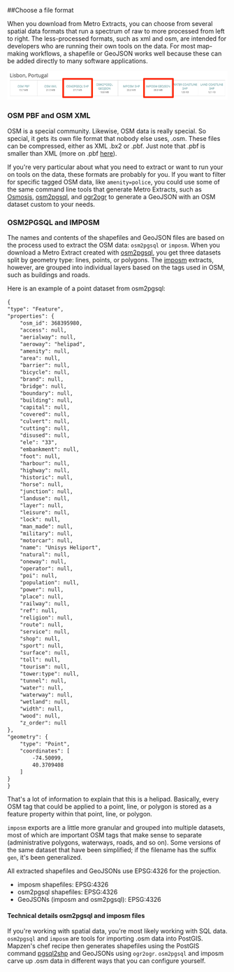 ##Choose a file format

When you download from Metro Extracts, you can choose from several spatial data formats that run a spectrum of raw to more processed from left to right. The less-processed formats, such as xml and osm, are intended for developers who are running their own tools on the data. For most map-making workflows, a shapefile or GeoJSON works well because these can be added directly to many software applications.

![Available files for Lisbon, Portugal](./images/lisbon_download_formats.png)

### OSM PBF and OSM XML

OSM is a special community. Likewise, OSM data is really special. So special, it gets its own file format that nobody else uses, .osm. These files can be compressed, either as XML .bx2 or .pbf. Just note that .pbf is smaller than XML (more on .pbf [here](http://wiki.openstreetmap.org/wiki/ProtocolBufBinary)).

If you're very particular about what you need to extract or want to run your on tools on the data, these formats are probably for you. If you want to filter for specific tagged OSM data, like `amenity=police`, you could use some of the same command line tools that generate Metro Extracts, such as [Osmosis](http://wiki.openstreetmap.org/wiki/Osmosis), [osm2pgsql](https://github.com/openstreetmap/osm2pgsql), and [ogr2ogr](http://www.gdal.org/ogr2ogr.html) to generate a GeoJSON with an OSM dataset custom to your needs.

### OSM2PGSQL and IMPOSM

The names and contents of the shapefiles and GeoJSON files are based on the process used to extract the OSM data: `osm2pgsql` or `imposm`. When you download a Metro Extract created with [osm2pgsql](http://wiki.openstreetmap.org/wiki/Osm2pgsql), you get three datasets split by geometry type: lines, points, or polygons. The [imposm](http://imposm.org/) extracts, however, are grouped into individual layers based on the tags used in OSM, such as buildings and roads.

Here is an example of a point dataset from osm2pgsql:

	{
    "type": "Feature",
    "properties": {
        "osm_id": 368395980,
        "access": null,
        "aerialway": null,
        "aeroway": "helipad",
        "amenity": null,
        "area": null,
        "barrier": null,
        "bicycle": null,
        "brand": null,
        "bridge": null,
        "boundary": null,
        "building": null,
        "capital": null,
        "covered": null,
        "culvert": null,
        "cutting": null,
        "disused": null,
        "ele": "33",
        "embankment": null,
        "foot": null,
        "harbour": null,
        "highway": null,
        "historic": null,
        "horse": null,
        "junction": null,
        "landuse": null,
        "layer": null,
        "leisure": null,
        "lock": null,
        "man_made": null,
        "military": null,
        "motorcar": null,
        "name": "Unisys Heliport",
        "natural": null,
        "oneway": null,
        "operator": null,
        "poi": null,
        "population": null,
        "power": null,
        "place": null,
        "railway": null,
        "ref": null,
        "religion": null,
        "route": null,
        "service": null,
        "shop": null,
        "sport": null,
        "surface": null,
        "toll": null,
        "tourism": null,
        "tower:type": null,
        "tunnel": null,
        "water": null,
        "waterway": null,
        "wetland": null,
        "width": null,
        "wood": null,
        "z_order": null
    },
    "geometry": {
        "type": "Point",
        "coordinates": [
            -74.50099,
            40.3709408
        ]
    }
    }

That's a lot of information to explain that this is a helipad. Basically, every OSM tag that could be applied to a point, line, or polygon is stored as a feature property within that point, line, or polygon.

`imposm` exports are a little more granular and grouped into multiple datasets, most of which are important OSM tags that make sense to separate (administrative polygons, waterways, roads, and so on). Some versions of the same dataset that have been simplified; if the filename has the suffix `gen`, it's been generalized.

All extracted shapefiles and GeoJSONs use EPSG:4326 for the projection.

- imposm shapefiles: EPSG:4326
- osm2pgsql shapefiles: EPSG:4326
- GeoJSONs (imposm and osm2pgsql): EPSG:4326

#### Technical details osm2pgsql and imposm files

If you're working with spatial data, you're most likely working with SQL data. `osm2pgsql` and `imposm` are tools for importing .osm data into PostGIS. Mapzen's chef recipe then generates shapefiles using the PostGIS command [pgsql2shp](http://www.bostongis.com/pgsql2shp_shp2pgsql_quickguide.bqg) and GeoJSONs using `ogr2ogr`. `osm2pgsql` and imposm carve up .osm data in different ways that you can configure yourself.
